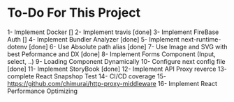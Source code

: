 # To-Do For This Project

1- Implement Docker []
2- Implement travis [done]
3- Implement FireBase Auth []
4- Implement Bundler Analyzer [done]
5- Implement next-runtime-dotenv [done]
6- Use Absolute path alias [done]
7- Use Image and SVG with best Peformance and DX [done]
8- Implement Forms Component (Input, select, ..)
9- Loading Component Dynamically
10- Configure next config file [done]
11- Implement StoryBook [done]
12- Implement API Proxy reverce
13- complete React Snapshop Test
14- CI/CD coverage
15- <https://github.com/chimurai/http-proxy-middleware>
16- Implement React Performance Optimizing
